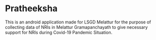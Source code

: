 # Pratheeksha
This is an android application made for LSGD Melattur for the purpose of collecting data of NRIs in Melattur Gramapanchayath to give necessary support for NRIs during Covid-19 Pandemic Situation. 
